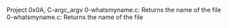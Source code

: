 Project 0x0A, C-argc_argv
0-whatsmyname.c: Returns the name of the file
0-whatsmyname.c: Returns the name of the file


